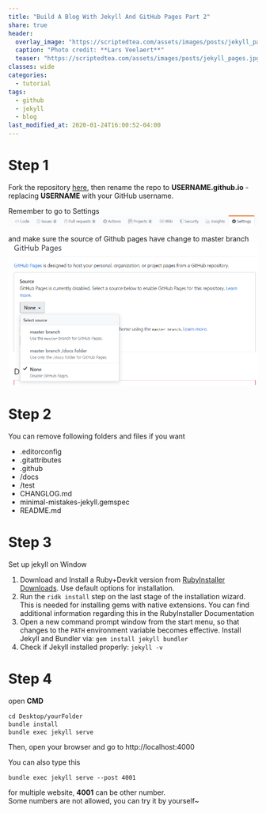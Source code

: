 ```yaml
---
title: "Build A Blog With Jekyll And GitHub Pages Part 2"
share: true
header:
  overlay_image: "https://scriptedtea.com/assets/images/posts/jekyll_pages.jpg"
  caption: "Photo credit: **Lars Veelaert**"
  teaser: "https://scriptedtea.com/assets/images/posts/jekyll_pages.jpg"
classes: wide
categories:
  - tutorial
tags:
  - github
  - jekyll
  - blog
last_modified_at: 2020-01-24T16:00:52-04:00
---
```



Step 1
===
Fork the repository [here](https://github.com/mmistakes/minimal-mistakes), then rename the repo to **USERNAME.github.io** - replacing **USERNAME** with your GitHub username.

Remember to go to Settings
![setting](/assets/images/setting.PNG)

and make sure the source of  Github pages have change to master branch
![master](/assets/images/master.PNG)

Step 2
===
You can remove following folders and files if you want
* .editorconfig
* .gitattributes
* .github 
* /docs
* /test
* CHANGLOG.md
* minimal-mistakes-jekyll.gemspec
* README.md

Step 3
===
Set up jekyll on Window

1. Download and Install a Ruby+Devkit version from [RubyInstaller Downloads](https://rubyinstaller.org/downloads/). Use default options for installation.
2. Run the ```ridk install``` step on the last stage of the installation wizard. This is needed for installing gems with native extensions. You can find additional information regarding this in the RubyInstaller Documentation
3. Open a new command prompt window from the start menu, so that changes to the ```PATH``` environment variable becomes effective. Install Jekyll and Bundler via: ```gem install jekyll bundler```
4. Check if Jekyll installed properly: ```jekyll -v```

Step 4
===
open **CMD**

```
cd Desktop/yourFolder
bundle install
bundle exec jekyll serve
```
Then, open your browser and go to http://localhost:4000

You can also type this
```
bundle exec jekyll serve --post 4001
```
for multiple website, **4001** can be other number.<br>
Some numbers are not allowed, you can try it by yourself~


